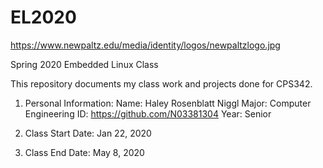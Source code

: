 # EL2020

https://www.newpaltz.edu/media/identity/logos/newpaltzlogo.jpg

Spring 2020 Embedded Linux Class

This repository documents my class work and projects done for CPS342.

1. Personal Information:
	Name: Haley Rosenblatt Niggl
	Major: Computer Engineering
	ID: https://github.com/N03381304
	Year: Senior

2. Class Start Date: Jan 22, 2020

3. Class End Date: May 8, 2020

